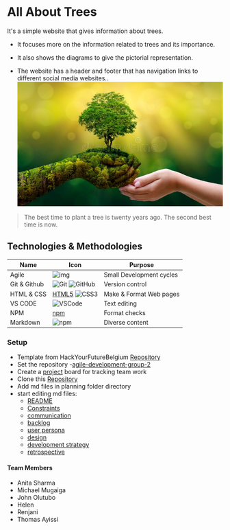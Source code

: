# All About Trees

It's a simple website that gives information about trees.

- It focuses more on the information related to trees and its importance.

- It also shows the diagrams to give the pictorial representation.
- The website has a header and footer that has navigation links to different
  social media websites.. ![Trees Image](public/trees.jpeg)

> The best time to plant a tree is twenty years ago. The second best time is
> now.

## Technologies & Methodologies

| Name         | Icon                                                                                                                                                                                                    | Purpose                  |
| ------------ | ------------------------------------------------------------------------------------------------------------------------------------------------------------------------------------------------------- | ------------------------ |
| Agile        | ![img](https://thumbs.dreamstime.com/z/agile-icon-methodology-vector-development-scrum-agile-flexible-software-logo-concept-agile-icon-methodology-vector-development-178086051.jpg)                    | Small Development cycles |
| Git & Github | ![Git](https://img.shields.io/badge/-Git-%23F05032?style=flat-square&logo=git&logoColor=%23ffffff) ![GitHub](https://img.shields.io/badge/-Github-ffffff?style=flat-square&logo=github&logoColor=black) | Version control          |
| HTML & CSS   | [HTML5](https://img.shields.io/badge/-HTML5-%23E44D27?style=flat-square&logo=html5&logoColor=ffffff) ![CSS3](https://img.shields.io/badge/-CSS3-%231572B6?style=flat-square&logo=css3)                  | Make & Format Web pages  |
| VS CODE      | ![VSCode](https://img.shields.io/badge/-VSCode-%23007ACC?style=flat-square&logo=visual-studio-code)                                                                                                     | Text editing             |
| NPM          | [npm](https://img.shields.io/badge/-npm-white?style=flat-circule&logo=npm&logoColor=white)                                                                                                              | Format checks            |
| Markdown     | ![npm](https://img.shields.io/badge/-MarkDown-black?style=flat-circule&logo=markdown&logoColor=white)                                                                                                   | Diverse content          |

### Setup

- Template from HackYourFutureBelgium
  [Repository](https://github.com/HackYourFutureBelgium/template-html-css)
- Set the
  repository -[agile-development-group-2](https://github.com/HYF-Class19/agile-development-group-2.git)
- Create a [project](https://github.com/orgs/HYF-Class19/projects/7) board for
  tracking team work
- Clone this
  [Repository](https://github.com/HYF-Class19/agile-development-group-2)
- Add md files in planning folder directory
- start editing md files:
  - [README](/planning/README.md)
  - [Constraints](/planning/constraints.md)
  - [communication](/planning/communication-plan.md)
  - [backlog](/planning/backlog.md)
  - [user persona](/planning/user-personas.md)
  - [design](planning/design.md)
  - [development strategy](/planning/development-strategy.md)
  - [retrospective](/planning/retrospective.md)

#### Team Members

- Anita Sharma
- Michael Mugaiga
- John Olutubo
- Helen
- Renjani
- Thomas Ayissi
